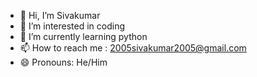 - 👋 Hi, I’m Sivakumar
- 👀 I’m interested in coding
- 🌱 I’m currently learning python
- 📫 How to reach me : 2005sivakumar2005@gmail.com
- 😄 Pronouns: He/Him

<!---
3-Sivakumar/3-Sivakumar is a ✨ special ✨ repository because its `README.md` (this file) appears on your GitHub profile.
You can click the Preview link to take a look at your changes.
--->
